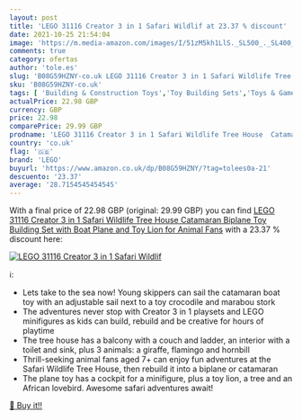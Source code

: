 ```yaml
---
layout: post
title: 'LEGO 31116 Creator 3 in 1 Safari Wildlif at 23.37 % discount'
date: 2021-10-25 21:54:04
image: 'https://m.media-amazon.com/images/I/51zM5kh1LlS._SL500_._SL400_.jpg'
comments: true
category: ofertas
author: 'tole.es'
slug: 'B08G59HZNY-co.uk LEGO 31116 Creator 3 in 1 Safari Wildlife Tree House...'
sku: 'B08G59HZNY-co.uk'
tags: [ 'Building & Construction Toys','Toy Building Sets','Toys & Games','Toys Store','lego', ]
actualPrice: 22.98 GBP
currency: GBP
price: 22.98
comparePrice: 29.99 GBP
prodname: 'LEGO 31116 Creator 3 in 1 Safari Wildlife Tree House  Catamaran  Biplane Toy  Building Set with Boat  Plane and Toy Lion for Animal Fans'
country: 'co.uk'
flag: '🇬🇧'
brand: 'LEGO'
buyurl: 'https://www.amazon.co.uk/dp/B08G59HZNY/?tag=tolees0a-21'
descuento: '23.37'
average: '28.7154545454545'
---
```


With a final price of 22.98 GBP (original: 29.99 GBP) you can find [LEGO 31116 Creator 3 in 1 Safari Wildlife Tree House  Catamaran  Biplane Toy  Building Set with Boat  Plane and Toy Lion for Animal Fans](https://www.amazon.co.uk/dp/B08G59HZNY/?tag=tolees0a-21) with a  23.37 % discount here:

[![LEGO 31116 Creator 3 in 1 Safari Wildlif](https://m.media-amazon.com/images/I/51zM5kh1LlS._SL500_._SL400_.jpg)](https://www.amazon.co.uk/dp/B08G59HZNY/?tag=tolees0a-21)

ℹ️:

- Lets take to the sea now! Young skippers can sail the catamaran boat toy with an adjustable sail next to a toy crocodile and marabou stork
- The adventures never stop with Creator 3 in 1 playsets and LEGO minifigures as kids can build, rebuild and be creative for hours of playtime
- The tree house has a balcony with a couch and ladder, an interior with a toilet and sink, plus 3 animals: a giraffe, flamingo and hornbill
- Thrill-seeking animal fans aged 7+ can enjoy fun adventures at the Safari Wildlife Tree House, then rebuild it into a biplane or catamaran
- The plane toy has a cockpit for a minifigure, plus a toy lion, a tree and an African lovebird. Awesome safari adventures await!

[🛒 Buy it!!](https://www.amazon.co.uk/dp/B08G59HZNY/?tag=tolees0a-21)
